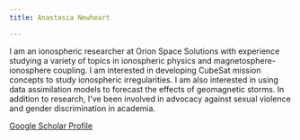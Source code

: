 ```yaml
---
title: Anastasia Newheart

---
```

I am an ionospheric researcher at Orion Space Solutions with experience studying a variety of topics in ionospheric physics and magnetosphere-ionosphere coupling. I am interested in developing CubeSat mission concepts to study ionospheric irregularities. I am also interested in using data assimilation models to forecast the effects of geomagnetic storms. In addition to research, I've been involved in advocacy against sexual violence and gender discrimination in academia.

[Google Scholar Profile](https://scholar.google.com/citations?user=PtuPtgEAAAAJ&hl=en)
